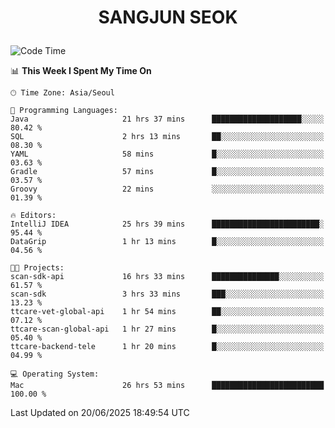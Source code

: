 <h1>
 <p align="center">
   SANGJUN SEOK
 </p>
</h1>

<!--START_SECTION:waka-->
![Code Time](http://img.shields.io/badge/Code%20Time-4%2C414%20hrs%2053%20mins-blue)

📊 **This Week I Spent My Time On** 

```text
🕑︎ Time Zone: Asia/Seoul

💬 Programming Languages: 
Java                     21 hrs 37 mins      ████████████████████░░░░░   80.42 % 
SQL                      2 hrs 13 mins       ██░░░░░░░░░░░░░░░░░░░░░░░   08.30 % 
YAML                     58 mins             █░░░░░░░░░░░░░░░░░░░░░░░░   03.63 % 
Gradle                   57 mins             █░░░░░░░░░░░░░░░░░░░░░░░░   03.57 % 
Groovy                   22 mins             ░░░░░░░░░░░░░░░░░░░░░░░░░   01.39 % 

🔥 Editors: 
IntelliJ IDEA            25 hrs 39 mins      ████████████████████████░   95.44 % 
DataGrip                 1 hr 13 mins        █░░░░░░░░░░░░░░░░░░░░░░░░   04.56 % 

🐱‍💻 Projects: 
scan-sdk-api             16 hrs 33 mins      ███████████████░░░░░░░░░░   61.57 % 
scan-sdk                 3 hrs 33 mins       ███░░░░░░░░░░░░░░░░░░░░░░   13.23 % 
ttcare-vet-global-api    1 hr 54 mins        ██░░░░░░░░░░░░░░░░░░░░░░░   07.12 % 
ttcare-scan-global-api   1 hr 27 mins        █░░░░░░░░░░░░░░░░░░░░░░░░   05.40 % 
ttcare-backend-tele      1 hr 20 mins        █░░░░░░░░░░░░░░░░░░░░░░░░   04.99 % 

💻 Operating System: 
Mac                      26 hrs 53 mins      █████████████████████████   100.00 % 
```


 Last Updated on 20/06/2025 18:49:54 UTC
<!--END_SECTION:waka-->
